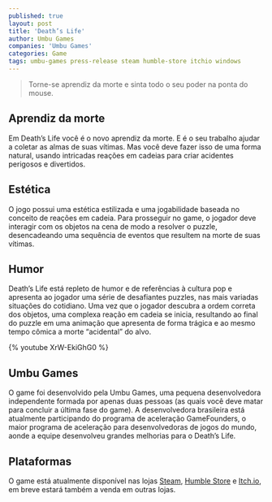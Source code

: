 ```yaml
---
published: true
layout: post
title: 'Death’s Life'
author: Umbu Games
companies: 'Umbu Games'
categories: Game
tags: umbu-games press-release steam humble-store itchio windows
---
```

> Torne-se aprendiz da morte e sinta todo o seu poder na ponta do mouse.

## Aprendiz da morte
Em Death’s Life você é o novo aprendiz da morte. E é o seu trabalho ajudar a coletar as almas de suas vítimas. Mas você deve fazer isso de uma forma natural, usando intricadas reações em cadeias para criar acidentes perigosos e divertidos.## EstéticaO jogo possui uma estética estilizada e uma jogabilidade baseada no conceito de reações em cadeia. Para prosseguir no game, o jogador deve interagir com os objetos na cena de modo a resolver o puzzle, desencadeando uma sequência de eventos que resultem na morte de suas vítimas.

## HumorDeath’s Life está repleto de humor e de referências à cultura pop e apresenta ao jogador uma série de desafiantes puzzles, nas mais variadas situações do cotidiano. Uma vez que o jogador descubra a ordem correta dos objetos, uma complexa reação em cadeia se inicia, resultando ao final do puzzle em uma animação que apresenta de forma trágica e ao mesmo tempo cômica a morte “acidental” do alvo.{% youtube XrW-EkiGhG0 %}## Umbu GamesO game foi desenvolvido pela Umbu Games, uma pequena desenvolvedora independente formada por apenas duas pessoas (as quais você deve matar para concluir a última fase do game). A desenvolvedora brasileira está atualmente participando do programa de aceleração GameFounders, o maior programa de aceleração para desenvolvedoras de jogos do mundo, aonde a equipe desenvolveu grandes melhorias para o Death’s Life.## PlataformasO game está atualmente disponível nas lojas [Steam](https://store.steampowered.com/app/502100/Deaths_Life/), [Humble Store](https://www.humblebundle.com/store/deaths-life) e [Itch.io](https://umbugames.itch.io/deaths-life), em breve estará também a venda em outras lojas.